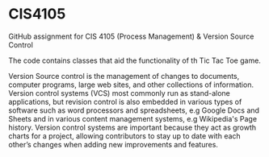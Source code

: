 # CIS4105
GitHub assignment for CIS 4105 (Process Management) & Version Source Control

The code contains classes that aid the functionality of th Tic Tac Toe game.

Version Source control is the management of changes to documents, computer programs, large web sites, and other collections of
information. Version control systems (VCS) most commonly run as stand-alone applications, but revision control is also embedded in
various types of software such as word processors and spreadsheets, e.g Google Docs and Sheets and in various content management systems,
e.g Wikipedia's Page history. Version control systems are important because they act as growth charts for a project, allowing
contributors to stay up to date with each other’s changes when adding new improvements and features.
